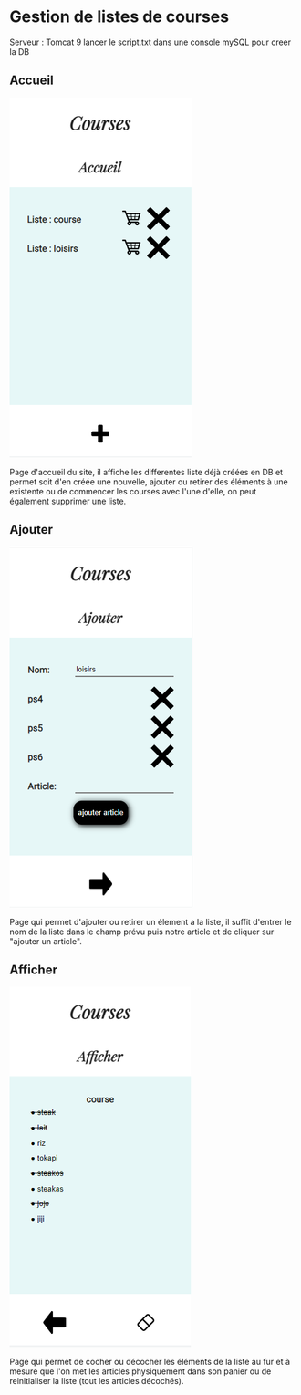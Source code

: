 # Gestion de listes de courses

Serveur : Tomcat 9
lancer le script.txt dans une console mySQL pour creer la DB

## Accueil
![](src/main/webapp/img/AccueilCourse.PNG)

Page d'accueil du site, il affiche les differentes liste déjà 
créées en DB et permet soit d'en créée une nouvelle, ajouter ou retirer des éléments à
une existente ou de commencer les courses avec l'une d'elle, on peut également supprimer une liste.

## Ajouter
![](src/main/webapp/img/AjouterCourse.PNG)

Page qui permet d'ajouter ou retirer un élement a la liste, il suffit d'entrer 
le nom de la liste dans le champ prévu puis notre article et de cliquer sur "ajouter un article".

## Afficher
![](src/main/webapp/img/AfficherCourse.PNG)

Page qui permet de cocher ou décocher les éléments de la liste au fur et à mesure que l'on met les articles 
physiquement dans son panier ou de reinitialiser la liste (tout les articles décochés).
